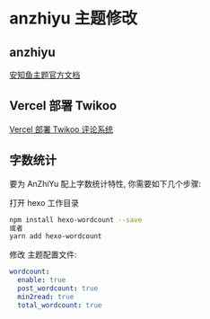 # anzhiyu 主题修改

## anzhiyu

[安知鱼主题官方文档](https://docs.anheyu.com/)

## Vercel 部署 Twikoo

[Vercel 部署 Twikoo 评论系统](https://blog.kevinchu.top/2023/09/19/vercel-deploy-twikoo/)

## 字数统计

要为 AnZhiYu 配上字数统计特性, 你需要如下几个步骤:

打开 hexo 工作目录

```bash
npm install hexo-wordcount --save
或者
yarn add hexo-wordcount
```

修改 主题配置文件:

```yml
wordcount:
  enable: true
  post_wordcount: true
  min2read: true
  total_wordcount: true
```
